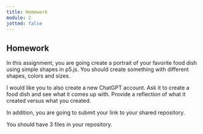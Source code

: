 ```yaml
---
title: Homework
module: 2
jotted: false
---
```


## Homework

In this assignment, you are going create a portrait of your favorite food dish using simple shapes in p5.js.  You should create something with different shapes, colors and sizes.

I would like you to also create a new ChatGPT account.  Ask it to create a food dish and see what it comes up with. Provide a reflection of what it created versus what you created.

In addition, you are going to submit your link to your shared repository.

You should have 3 files in your repository.


<!--

you are going to work with basic shapes and create a piece of art in p5.js that represents what winter means to you.  Try to create your art piece using the fewest lines of code as possible.

<a href="https://github.com/Montana-Media-Arts/220_CreativeCoding2-Spring2022-Samples/tree/main/Homework%201" target="_blank">Homework 1 Example</a>

It should the following properties:

1.	Border around the edge of your window
2.	Use at least 10 different shapes of varying sizes
3.	The border should be one solid color
4.	The shapes inside the frame should be different colors.
5.	Your name should be in the lower right-hand corner
6.	You should name your piece and have it on the upper-left hand corner.
7.  Upload your sketch (.html, .js) to your repository.
8.  Turn your repository link into Moodle.
-->